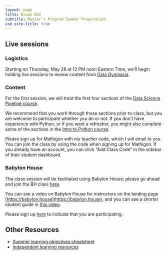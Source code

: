 ```yaml
---
layout: page
title: Brown DSI
subtitle: Master's Program Summer Preparation
use-site-title: true
---
```


## Live sessions

### Logistics

Starting on Thursday, May 28 at 12 PM noon Eastern Time, we'll begin holding live sessions to review content from [Data Gymnasia](https://mathigon.org/data-gymnasia).

### Content 

For the first session, we will treat the first four sections of the [Data Science Pipeline course](https://mathigon.org/course/intro-data-pipeline/introduction). 

We recommend that you work through those sections prior to class, but you are welcome to participate whether you do or not. If you don't have experience with Python, or if you want a refresher, you might also complete some of the sections in the [Intro to Python course](https://mathigon.org/course/programming-in-python/introduction).

Please sign up for Mathigon with my teacher code, which I will email to you. You can join the class by using the code when signing up for Mathigon. If you already have an account, you can click “Add Class Code” in the sidebar of their student dashboard.

### Babylon House

The class session will be facilitated using Babylon House; please go ahead and join the BH class [here](https://babylon.house/projects/a5543fce-71d1-4256-89cd-70845ee2cafb/join).

You can see a video on Babylon House for instructors on the landing page [https://babylon.house](https://babylon.house), and you can see a shorter student guide in [this video](https://youtu.be/RZB2W1R3t3c).

Please sign up [here](https://airtable.com/shrk33dRL7QMDTr52) to indicate that you are participating.


## Other Resources

* [Summer learning objectives cheatsheet](docs/cheatsheets/prelim-cheatsheet.pdf)
* [Independent learning resources](https://airtable.com/shr7NtBSsaay7nSzD)